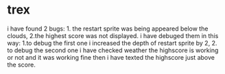 # trex
i have found 2 bugs: 1. the restart sprite was being  appeared below the clouds, 2.the highest score was not displayed. i have debuged them in this way: 1.to debug the first one i increased the depth of restart sprite by 2, 2. to debug the second one i have checked weather the highscore is working or not and it was working fine then i have texted the highscore just above the score.
